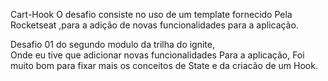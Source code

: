  Cart-Hook
O desafio consiste no uso de um template fornecido Pela Rocketseat ,para a adição de novas funcionalidades para a aplicação.
 
 
 
 Desafio 01 do segundo modulo da trilha do ignite,  
 Onde eu tive que adicionar novas funcionalidades Para a aplicação, 
 Foi muito bom para fixar mais os conceitos de State e da criacão de um Hook.
